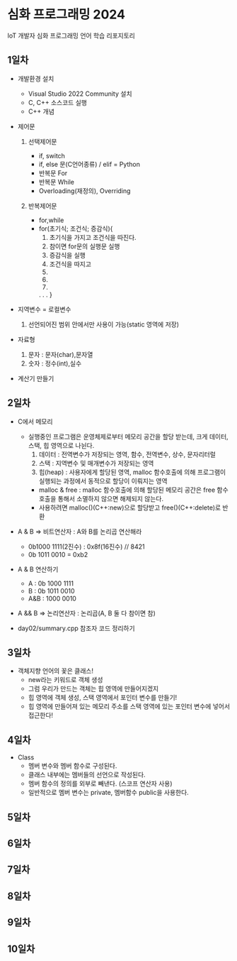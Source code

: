 # 심화 프로그래밍 2024
IoT 개발자 심화 프로그래밍 언어 학습 리포지토리

## 1일차
- 개발환경 설치
	- Visual Studio 2022 Community 설치
	- C, C++ 소스코드 실행
	- C++ 개념
	
- 제어문
	1. 선택제어문 
		- if, switch
		- if, else 문(C언어종류) / elif = Python
		- 반복문 For
		- 반복문 While
		- Overloading(재정의), Overriding
		
	2. 반복제어문 
		- for,while
		- for(초기식; 조건식; 증감식){
			1. 초기식을 가지고 조건식을 따진다.
			2. 참이면 for문의 실행문 실행
			3. 증감식을 실행
			4. 조건식을 따지고
			2.
			3.
			4.
			.
			.
			.
		}
	
- 지역변수 = 로컬변수
	1. 선언되어진 범위 안에서만 사용이 가능(static 영역에 저장)

- 자료형
	1. 문자 : 문자(char),문자열
	2. 숫자 : 정수(int),실수
	
- 계산기 만들기

## 2일차
- C에서 메모리
	- 실행중인 프로그램은 운영체제로부터 메모리 공간을 할당 받는데, 크게 데이터, 스택, 힙 영역으로 나뉜다.
		1. 데이터 : 전역변수가 저장되는 영역, 함수, 전역변수, 상수, 문자리터럴
		2. 스택 : 지역변수 및 매개변수가 저장되는 영역
		3. 힙(heap) : 사용자에게 할당된 영역, malloc 함수호출에 의해 프로그램이 실행되는 과정에서 동적으로 할당이 이뤄지는 영역
		- malloc & free : malloc 함수호출에 의해 할당된 메모리 공간은 free 함수호출을 통해서 소멸하지 않으면 해제되지 않는다.
		- 사용하려면 malloc()(C++:new)으로 할당받고 free()(C++:delete)로 반환

- A & B => 비트연산자 : A와 B를 논리곱 연산해라
	- 0b1000 1111(2진수)	: 0x8f(16진수) // 8421
	- 0b 1011 0010 = 0xb2

- A & B 연산하기
	- A : 0b 1000 1111
	- B : 0b 1011 0010
	- A&B :  1000 0010
	
- A && B => 논리연산자 : 논리곱(A, B 둘 다 참이면 참)

- day02/summary.cpp 참조자 코드 정리하기

## 3일차
- 객체지향 언어의 꽃은 클래스!
	- new라는 키워드로 객체 생성
	- 그럼 우리가 만드는 객체는 힙 영역에 만들어지겠지
	- 힙 영역에 객체 생성, 스택 영역에서 포인터 변수를 만들기!
	- 힙 영역에 만들어져 있는 메모리 주소를 스택 영역에 있는 포인터 변수에 넣어서 접근한다!

## 4일차
- Class
	- 멤버 변수와 멤버 함수로 구성된다.
	- 클래스 내부에는 멤버들의 선언으로 작성된다.
	- 멤버 함수의 정의를 외부로 빼낸다. (스코프 연산자 사용)
	- 일반적으로 멤버 변수는 private, 멤버함수 public을 사용한다.
	

## 5일차

## 6일차

## 7일차

## 8일차

## 9일차

## 10일차

